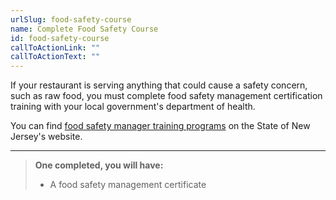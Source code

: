 ```yaml
---
urlSlug: food-safety-course
name: Complete Food Safety Course
id: food-safety-course
callToActionLink: ""
callToActionText: ""
---
```

If your restaurant is serving anything that could cause a safety concern, such as raw food, you must complete food safety management certification training with your local government's department of health.

You can find [food safety manager training programs](https://www.state.nj.us/health/ceohs/documents/food-drug-safety/fmc_reminder_letter.pdf) on the State of New Jersey's website.

- - -

> **One completed, you will have:**
>
> * A food safety management certificate